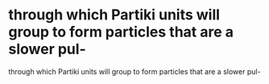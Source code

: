 # through which Partiki units will group to form particles that are a slower pul-

through which Partiki units will group to form particles that are a slower pul-